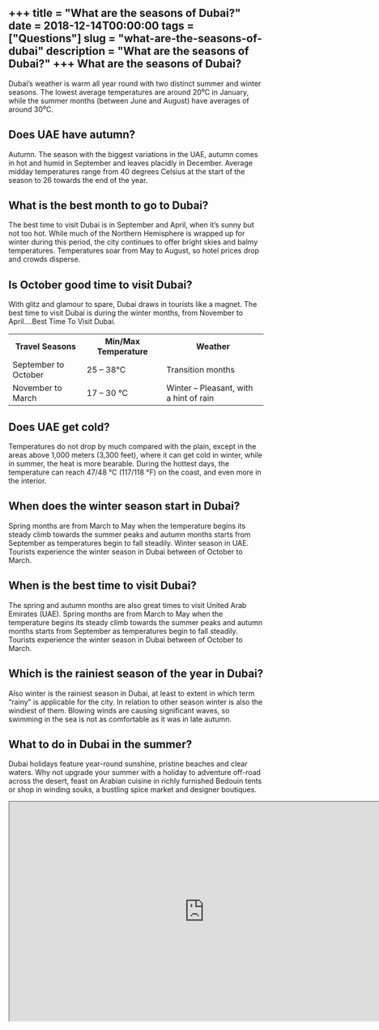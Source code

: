 +++
title = "What are the seasons of Dubai?"
date = 2018-12-14T00:00:00
tags = ["Questions"]
slug = "what-are-the-seasons-of-dubai"
description = "What are the seasons of Dubai?"
+++
What are the seasons of Dubai?
------------------------------

Dubai’s weather is warm all year round with two distinct summer and winter seasons. The lowest average temperatures are around 20⁰C in January, while the summer months (between June and August) have averages of around 30⁰C.

Does UAE have autumn?
---------------------

Autumn. The season with the biggest variations in the UAE, autumn comes in hot and humid in September and leaves placidly in December. Average midday temperatures range from 40 degrees Celsius at the start of the season to 26 towards the end of the year.

What is the best month to go to Dubai?
--------------------------------------

The best time to visit Dubai is in September and April, when it’s sunny but not too hot. While much of the Northern Hemisphere is wrapped up for winter during this period, the city continues to offer bright skies and balmy temperatures. Temperatures soar from May to August, so hotel prices drop and crowds disperse.

Is October good time to visit Dubai?
------------------------------------

With glitz and glamour to spare, Dubai draws in tourists like a magnet. The best time to visit Dubai is during the winter months, from November to April….Best Time To Visit Dubai.

<table><tr><th>Travel Seasons</th><th>Min/Max Temperature</th><th>Weather</th></tr><tr><td>September to October</td><td>25 – 38°C</td><td>Transition months</td></tr><tr><td>November to March</td><td>17 – 30 °C</td><td>Winter – Pleasant, with a hint of rain</td></tr></table>

Does UAE get cold?
------------------

Temperatures do not drop by much compared with the plain, except in the areas above 1,000 meters (3,300 feet), where it can get cold in winter, while in summer, the heat is more bearable. During the hottest days, the temperature can reach 47/48 °C (117/118 °F) on the coast, and even more in the interior.

When does the winter season start in Dubai?
-------------------------------------------

Spring months are from March to May when the temperature begins its steady climb towards the summer peaks and autumn months starts from September as temperatures begin to fall steadily. Winter season in UAE. Tourists experience the winter season in Dubai between of October to March.

When is the best time to visit Dubai?
-------------------------------------

The spring and autumn months are also great times to visit United Arab Emirates (UAE). Spring months are from March to May when the temperature begins its steady climb towards the summer peaks and autumn months starts from September as temperatures begin to fall steadily. Tourists experience the winter season in Dubai between of October to March.

Which is the rainiest season of the year in Dubai?
--------------------------------------------------

Also winter is the rainiest season in Dubai, at least to extent in which term “rainy” is applicable for the city. In relation to other season winter is also the windiest of them. Blowing winds are causing significant waves, so swimming in the sea is not as comfortable as it was in late autumn.

What to do in Dubai in the summer?
----------------------------------

Dubai holidays feature year-round sunshine, pristine beaches and clear waters. Why not upgrade your summer with a holiday to adventure off-road across the desert, feast on Arabian cuisine in richly furnished Bedouin tents or shop in winding souks, a bustling spice market and designer boutiques.

<iframe allow="accelerometer; autoplay; clipboard-write; encrypted-media; gyroscope; picture-in-picture" allowfullscreen="" class="__youtube_prefs__  epyt-is-override  no-lazyload" data-no-lazy="1" data-origheight="433" data-origwidth="770" data-skipgform_ajax_framebjll="" height="433" id="_ytid_21673" loading="lazy" src="https://www.youtube.com/embed/MeDb2nU9jKU?enablejsapi=1&autoplay=0&cc_load_policy=0&cc_lang_pref=&iv_load_policy=1&loop=0&modestbranding=0&rel=1&fs=1&playsinline=0&autohide=2&theme=dark&color=red&controls=1&" title="YouTube player" width="770"></iframe>